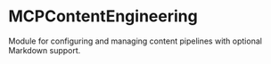 # MCPContentEngineering
Module for configuring and managing content pipelines with optional Markdown support.
